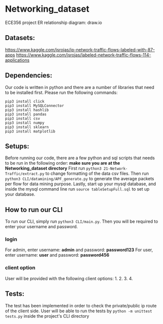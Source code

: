 # Networking_dataset
ECE356 project
ER relationship diagram: draw.io
## Datasets:
https://www.kaggle.com/jsrojas/ip-network-traffic-flows-labeled-with-87-apps
https://www.kaggle.com/jsrojas/labeled-network-traffic-flows-114-applications

## Dependencies:
Our code is written in python and there are a number of libraries that need to be installed first. Please run the following commands:
```
pip3 install click
pip3 install MySQLConnector
pip3 install hashlib
pip3 install pandas
pip3 install csv
pip3 install numpy
pip3 install sklearn
pip3 install matplotlib
```

## Setups:
Before running our code, there are a few python and sql scripts that needs to be run in the following order:
**make sure you are at the Networking_dataset directory** 
First run `python3 21-Network-Traffic/extract.py` to change formatting of the data csv files.
Then run `python3 CLI/datamining/APF_generate.py` to generate the average packets per flow for data mining purpose.
Lastly, start up your mysql database, and inside the mysql command line run `source tableSetupFull.sql` to set up your database.

## How to run our CLI
To run our CLI, simply run `python3 CLI/main.py`. Then you will be required to enter your username and password.

### login
For admin, enter username: **admin** and password: **password123**
For user, enter username: **user** and password: **password456**
### client option 
User will be provided with the following client options:
1. 
2.
3.
4.



## Tests:
The test has been implemented in order to check the private/public ip route of the client side.
User will be able to run the tests by 
``` python -m unittest tests.py ```
inside the project's CLI directory